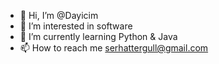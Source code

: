 - 👋 Hi, I’m @Dayicim
- 👀 I’m interested in software
- 🌱 I’m currently learning Python & Java
- 📫 How to reach me serhattergull@gmail.com
